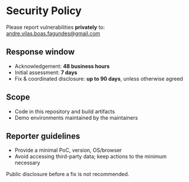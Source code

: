 # Security Policy

Please report vulnerabilities **privately** to: andre.vilas.boas.fagundes@gmail.com

## Response window
- Acknowledgement: **48 business hours**
- Initial assessment: **7 days**
- Fix & coordinated disclosure: **up to 90 days**, unless otherwise agreed

## Scope
- Code in this repository and build artifacts
- Demo environments maintained by the maintainers

## Reporter guidelines
- Provide a minimal PoC, version, OS/browser
- Avoid accessing third-party data; keep actions to the minimum necessary

Public disclosure before a fix is not recommended.

